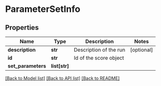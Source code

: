 # ParameterSetInfo

## Properties
Name | Type | Description | Notes
------------ | ------------- | ------------- | -------------
**description** | **str** | Description of the run | [optional] 
**id** | **str** | Id of the score object | 
**set_parameters** | **list[str]** |  | 

[[Back to Model list]](../README.md#documentation-for-models) [[Back to API list]](../README.md#documentation-for-api-endpoints) [[Back to README]](../README.md)


